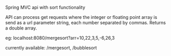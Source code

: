 Spring MVC api with sort functionality

API can process get requests where the integer or floating point array is send as a url parameter string, each number separated by commas.
Returns a double array.

eg: localhost:8080/mergesort?arr=10,22,3,5,-6,26,3

currently available: /mergesort, /bubblesort